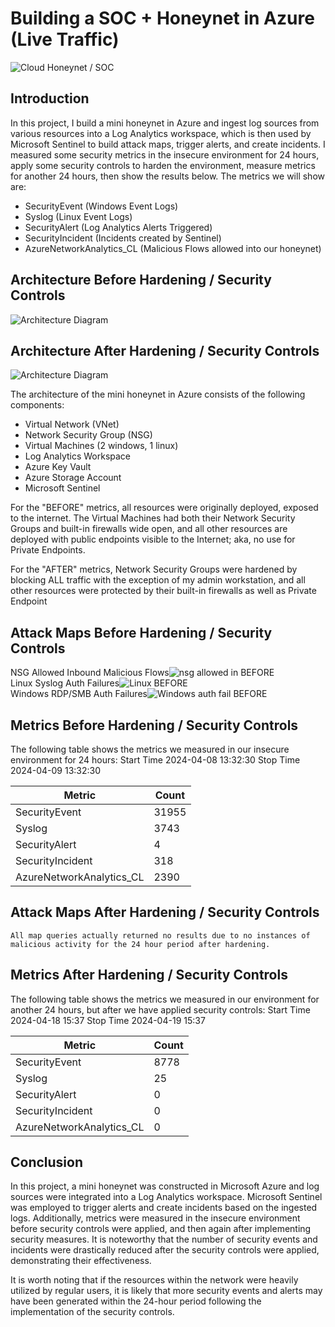 # Building a SOC + Honeynet in Azure (Live Traffic)
![Cloud Honeynet / SOC](https://i.imgur.com/ZWxe03e.jpg)

## Introduction

In this project, I build a mini honeynet in Azure and ingest log sources from various resources into a Log Analytics workspace, which is then used by Microsoft Sentinel to build attack maps, trigger alerts, and create incidents. I measured some security metrics in the insecure environment for 24 hours, apply some security controls to harden the environment, measure metrics for another 24 hours, then show the results below. The metrics we will show are:

- SecurityEvent (Windows Event Logs)
- Syslog (Linux Event Logs)
- SecurityAlert (Log Analytics Alerts Triggered)
- SecurityIncident (Incidents created by Sentinel)
- AzureNetworkAnalytics_CL (Malicious Flows allowed into our honeynet)

## Architecture Before Hardening / Security Controls
![Architecture Diagram](https://i.imgur.com/aBDwnKb.jpg)

## Architecture After Hardening / Security Controls
![Architecture Diagram](https://i.imgur.com/YQNa9Pp.jpg)

The architecture of the mini honeynet in Azure consists of the following components:

- Virtual Network (VNet)
- Network Security Group (NSG)
- Virtual Machines (2 windows, 1 linux)
- Log Analytics Workspace
- Azure Key Vault
- Azure Storage Account
- Microsoft Sentinel

For the "BEFORE" metrics, all resources were originally deployed, exposed to the internet. The Virtual Machines had both their Network Security Groups and built-in firewalls wide open, and all other resources are deployed with public endpoints visible to the Internet; aka, no use for Private Endpoints.

For the "AFTER" metrics, Network Security Groups were hardened by blocking ALL traffic with the exception of my admin workstation, and all other resources were protected by their built-in firewalls as well as Private Endpoint

## Attack Maps Before Hardening / Security Controls
NSG Allowed Inbound Malicious Flows![nsg allowed in BEFORE](https://github.com/LucasWhetsel/Azure-Honeynet/assets/175179611/83525034-3279-4080-a64c-fa816ab1cf33)
<br>
Linux Syslog Auth Failures![Linux BEFORE](https://github.com/LucasWhetsel/Azure-Honeynet/assets/175179611/fe6dd28a-7a1c-4028-a32a-8a78c3805166)<br>
Windows RDP/SMB Auth Failures![Windows auth fail BEFORE](https://github.com/LucasWhetsel/Azure-Honeynet/assets/175179611/cbd9a086-21e7-4b11-bb4d-b1eaec3fa900)
<br>

## Metrics Before Hardening / Security Controls

The following table shows the metrics we measured in our insecure environment for 24 hours:
Start Time 2024-04-08 13:32:30
Stop Time 2024-04-09 13:32:30

| Metric                   | Count
| ------------------------ | -----
| SecurityEvent            | 31955
| Syslog                   | 3743
| SecurityAlert            | 4
| SecurityIncident         | 318
| AzureNetworkAnalytics_CL | 2390

## Attack Maps After Hardening / Security Controls

```All map queries actually returned no results due to no instances of malicious activity for the 24 hour period after hardening.```

## Metrics After Hardening / Security Controls

The following table shows the metrics we measured in our environment for another 24 hours, but after we have applied security controls:
Start Time 2024-04-18 15:37
Stop Time	2024-04-19 15:37

| Metric                   | Count
| ------------------------ | -----
| SecurityEvent            | 8778
| Syslog                   | 25
| SecurityAlert            | 0
| SecurityIncident         | 0
| AzureNetworkAnalytics_CL | 0

## Conclusion

In this project, a mini honeynet was constructed in Microsoft Azure and log sources were integrated into a Log Analytics workspace. Microsoft Sentinel was employed to trigger alerts and create incidents based on the ingested logs. Additionally, metrics were measured in the insecure environment before security controls were applied, and then again after implementing security measures. It is noteworthy that the number of security events and incidents were drastically reduced after the security controls were applied, demonstrating their effectiveness.

It is worth noting that if the resources within the network were heavily utilized by regular users, it is likely that more security events and alerts may have been generated within the 24-hour period following the implementation of the security controls.
